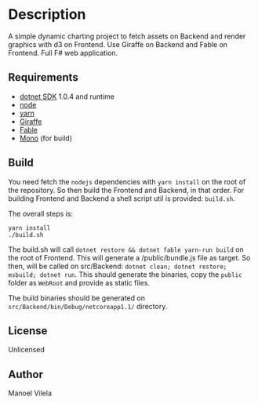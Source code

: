 # Description

A simple dynamic charting project to fetch assets on Backend and render graphics
with d3 on Frontend. Use Giraffe on Backend and Fable on Frontend. Full F#
web application.

## Requirements

* [dotnet SDK](https://www.microsoft.com/net/download/core) 1.0.4 and runtime
* [node](https://nodejs.org/en/download/)
* [yarn](https://yarnpkg.com)
* [Giraffe](https://github.com/dustinmoris/Giraffe)
* [Fable](https://github.com/fable-compiler/Fable)
* [Mono](http://www.mono-project.com/download/) (for build)


## Build

You need fetch the `nodejs` dependencies with `yarn install` on the root of the
repository. So then build the Frontend and Backend, in that order. For building
Frontend and Backend a shell script util is provided: `build.sh`.

The overall steps is:

``` shell
yarn install
./build.sh
```

The build.sh will call `dotnet restore && dotnet fable yarn-run build` on the root
of Frontend. This will generate a /public/bundle.js file as target.
So then, will be called on src/Backend: `dotnet clean; dotnet restore; msbuild; dotnet run`.
This should generate the binaries, copy the `public` folder as `WebRoot` and provide
as static files.

The build binaries should be generated on `src/Backend/bin/Debug/netcoreapp1.1/`
directory.

## License
Unlicensed

## Author
Manoel Vilela
